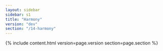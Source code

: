 ```yaml
---
layout: sidebar
sidebar: s1
title: "Harmony"
version: "dev"
section: "/14-harmony"
---
```

{% include content.html version=page.version section=page.section %}